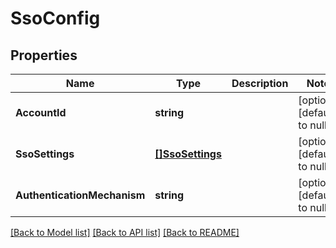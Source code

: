# SsoConfig

## Properties
Name | Type | Description | Notes
------------ | ------------- | ------------- | -------------
**AccountId** | **string** |  | [optional] [default to null]
**SsoSettings** | [**[]SsoSettings**](SSOSettings.md) |  | [optional] [default to null]
**AuthenticationMechanism** | **string** |  | [optional] [default to null]

[[Back to Model list]](../README.md#documentation-for-models) [[Back to API list]](../README.md#documentation-for-api-endpoints) [[Back to README]](../README.md)

